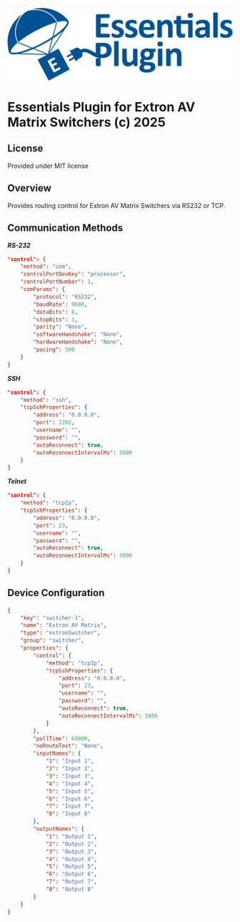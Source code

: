 ![PepperDash Essentials Pluign Logo](/images/essentials-plugin-blue.png)

# Essentials Plugin for Extron AV Matrix Switchers (c) 2025

## License

Provided under MIT license

## Overview

Provides routing control for Extron AV Matrix Switchers via RS232 or TCP.

## Communication Methods

***RS-232***

```json
"control": {
    "method": "com",
    "controlPortDevKey": "processor",
    "controlPortNumber": 1,
    "comParams": {
        "protocol": "RS232",
        "baudRate": 9600,
        "dataBits": 8,
        "stopBits": 1,
        "parity": "None",
        "softwareHandshake": "None",
        "hardwareHandshake": "None",
        "pacing": 500
    }
}
```

***SSH***

```json
"control": {
    "method": "ssh",
    "tcpSshProperties": {
        "address": "0.0.0.0",
        "port": 2202,
        "username": "",
        "password": "",
        "autoReconnect": true,
        "autoReconnectIntervalMs": 5000
    }
}
```

***Telnet***

```json
"control": {
    "method": "tcpIp",
    "tcpSshProperties": {
        "address": "0.0.0.0",
        "port": 23,
        "username": "",
        "password": "",
        "autoReconnect": true,
        "autoReconnectIntervalMs": 5000
    }
}
```

## Device Configuration

```json
{
    "key": "switcher-1",
    "name": "Extron AV Matrix",
    "type": "extronSwitcher",
    "group": "switcher",
    "properties": {
        "control": {
            "method": "tcpIp",            
            "tcpSshProperties": {
                "address": "0.0.0.0",
                "port": 23,
                "username": "",
                "password": "",
                "autoReconnect": true,
                "autoReconnectIntervalMs": 5000
            }
        },
        "pollTime": 60000,
        "noRouteText": "None",
        "inputNames": {
            "1": "Input 1",
            "2": "Input 2",
            "3": "Input 3",
            "4": "Input 4",
            "5": "Input 5",
            "6": "Input 6",
            "7": "Input 7",
            "8": "Input 8"
        },
        "outputNames": {
            "1": "Output 1",
            "2": "Output 2",
            "3": "Output 3",
            "4": "Output 4",
            "5": "Output 5",
            "6": "Output 6",
            "7": "Output 7",
            "8": "Output 8"
        }
    }
}
```